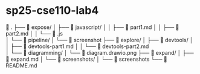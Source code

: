 # sp25-cse110-lab4
📁 .
├── 📁 expose/
│   ├── 📁 javascript/
│   │   ├── 📄 part1.md
│   │   ├── 📄 part2.md
│   │   └── 📄 .js  
│   └── 📁 pipeline/
│       └── 📄 screenshot
├── 📁 explore/
│   ├── 📁 devtools/
│   │   ├── 📄 devtools-part1.md 
│   │   └── 📄 devtools-part2.md  
│   └── 📁 diagramming/
│       └── 📄 diagram.drawio.png
├── 📁 expand/
│   ├── 📄 expand.md
│   └── 📁 screenshots/
│       └── 📄 screenshots
└── 📄 README.md
